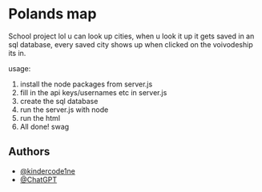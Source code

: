 # Polands map

School project lol
u can look up cities, when u look it up it gets saved in an sql database, every saved city shows up when clicked on the voivodeship its in.

usage:
1. install the node packages from server.js
2. fill in the api keys/usernames etc in server.js
3. create the sql database
4. run the server.js with node
5. run the html
6. All done! swag


## Authors

- [@kindercode1ne](https://www.github.com/kindercode1ne)
- [@ChatGPT](https://chatgpt.com)
